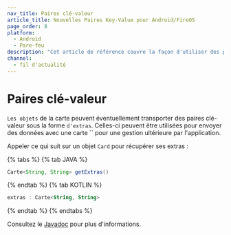 ```yaml
---
nav_title: Paires clé-valeur
article_title: Nouvelles Paires Key-Value pour Android/FireOS
page_order: 8
platform:
  - Android
  - Pare-feu
description: "Cet article de référence couvre la façon d'utiliser des paires clé-valeur dans votre flux d'actualités pour votre application Android."
channel:
  - fil d'actualité
---
```


# Paires clé-valeur

`Les objets` de la carte peuvent éventuellement transporter des paires clé-valeur sous la forme `d'extras`. Celles-ci peuvent être utilisées pour envoyer des données avec une carte `` pour une gestion ultérieure par l'application.

Appeler ce qui suit sur un objet `Card` pour récupérer ses extras :

{% tabs %}
{% tab JAVA %}

```java
Carte<String, String> getExtras()
```

{% endtab %}
{% tab KOTLIN %}

```kotlin
extras : Carte<String, String>
```

{% endtab %}
{% endtabs %}

Consultez le [Javadoc][36] pour plus d'informations.

[36]: https://appboy.github.io/appboy-android-sdk/javadocs/com/appboy/models/cards/Card.html#getExtras()

